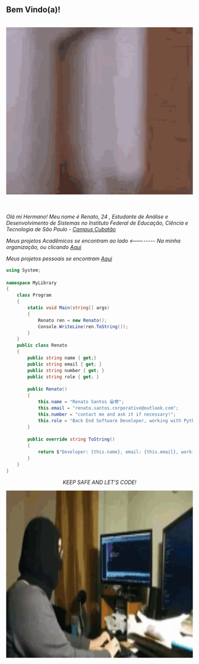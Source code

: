 <h2>Bem Vindo(a)! </h2>

 <br>
 
 <div>
     <a>
      <img 
        title="WhatsupMyDudo"
        src="https://github.com/W4rL0ck1/W4rL0ck1/blob/master/ImagesBranch/thumbs%20up.gif?raw=true"
        width="960"
        height="450">
      </a>
</div>

<div style="width: 280;height: 420">
</div>
                                    
  <div>
 <br> 
<br>
  </div>

<div>

<p>
  <em> Olá mi Hermano! Meu nome é Renato, 24 , Estudante de Análise e Desenvolvimento de Sistemas no  Instituto Federal de Educação, Ciência e Tecnologia de São Paulo - 
   <a 
    title="IFSP"
    href="https://cbt.ifsp.edu.br">
     Campus Cubatão
    </a>
    <br>
  </em>
</p>
<p>
  <em> Meus projetos Acadêmicos se encontram ao lado <-------- Na minha organização, ou clicando    
   <a 
    title="Organizacao IFSP"
    href="https://github.com/Material-IFSP">
    Aqui
    </a> 
  <br>
  </em>
</p> 

<p>
  <em> Meus projetos pessoais se encontram    
   <a 
    title="Organizacao IFSP"
    href="https://github.com/W4rL0ck1?tab=repositories">
    Aqui
    </a> 
  <br>
  </em>
</p> 
 </div>

<!--
<div>
    <div align="left">
        <figure>
            <img
            title="Coding"
            src="https://github.com/W4rL0ck1/W4rL0ck1/blob/master/ImagesBranch/coding2.gif?raw=true" 
            width="220" 
            height="440"
            style="padding-left: 80px;">
        </figure>
    </div>
   <div align="right">
        <figure>
            <img
            title="Coding"
            src="https://media.tenor.com/GfSX-u7VGM4AAAAC/coding.gif" 
            width="220" 
            height="440"
            style="padding-left: 80px;">
        </figure>
    </div>
</div>
-->


<div>


```csharp
using System;

namespace MyLibrary
{
    class Program
    {
        static void Main(string[] args)
        {
            Renato ren = new Renato();
            Console.WriteLine(ren.ToString());
        }
    }
    public class Renato
    {
        public string name { get;}
        public string email { get; }
        public string number { get; }
        public string role { get; }

        public Renato()
        {
            this.name = "Renato Santos 😁😎";
            this.email = "renato.santos.corporativo@outlook.com";
            this.number = "contact me and ask it if necessary!";
            this.role = "Back End Software Developer, working with Python, .Net Core 3+, Node.js with typescript and Angular 8+";
        }

        public override string ToString()
        {
            return $"Developer: {this.name}, email: {this.email}, working at the moment as {this.role}";
        }
    }
}
```  
</div>

<p align="center">
<em> KEEP SAFE AND LET'S CODE!</em>
</p>

<div>
   <img     
   title="aaaa"
   src="https://github.com/W4rL0ck1/W4rL0ck1/blob/master/ImagesBranch/coding3.gif?raw=true"
    width="960" 
    height="450"
    align="right"> 
 </div>
